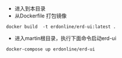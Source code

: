 - 进入到本目录
- 从Dockerfile 打包镜像
```
docker build  -t erdonline/erd-ui:latest .
```
- 进入martin根目录，执行下面命令启动erd-ui
```
docker-compose up erdonline/erd-ui
```